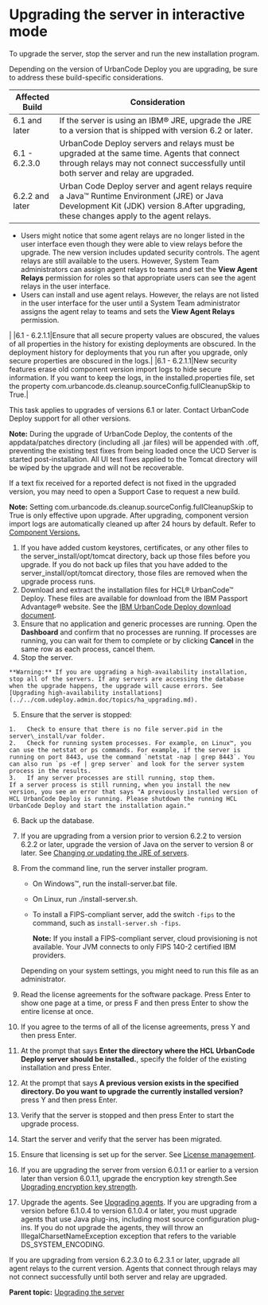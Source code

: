 # Upgrading the server in interactive mode

To upgrade the server, stop the server and run the new installation program.

Depending on the version of UrbanCode Deploy you are upgrading, be sure to address these build-specific considerations.

|Affected Build|Consideration|
|--------------|-------------|
|6.1 and later|If the server is using an IBM® JRE, upgrade the JRE to a version that is shipped with version 6.2 or later.|
|6.1 - 6.2.3.0|UrbanCode Deploy servers and relays must be upgraded at the same time. Agents that connect through relays may not connect successfully until both server and relay are upgraded.|
|6.2.2 and later|Urban Code Deploy server and agent relays require a Java™ Runtime Environment \(JRE\) or Java Development Kit \(JDK\) version 8.After upgrading, these changes apply to the agent relays.

-   Users might notice that some agent relays are no longer listed in the user interface even though they were able to view relays before the upgrade. The new version includes updated security controls. The agent relays are still available to the users. However, System Team administrators can assign agent relays to teams and set the **View Agent Relays** permission for roles so that appropriate users can see the agent relays in the user interface.
-   Users can install and use agent relays. However, the relays are not listed in the user interface for the user until a System Team administrator assigns the agent relay to teams and sets the **View Agent Relays** permission.

|
|6.1 - 6.2.1.1|Ensure that all secure property values are obscured, the values of all properties in the history for existing deployments are obscured. In the deployment history for deployments that you run after you upgrade, only secure properties are obscured in the logs.|
|6.1 - 6.2.1.1|New security features erase old component version import logs to hide secure information. If you want to keep the logs, in the installed.properties file, set the property com.urbancode.ds.cleanup.sourceConfig.fullCleanupSkip to True.|

This task applies to upgrades of versions 6.1 or later. Contact UrbanCode Deploy support for all other versions.

**Note:** During the upgrade of UrbanCode Deploy, the contents of the appdata/patches directory \(including all .jar files\) will be appended with .off, preventing the existing test fixes from being loaded once the UCD Server is started post-installation. All UI test fixes applied to the Tomcat directory will be wiped by the upgrade and will not be recoverable.

If a text fix received for a reported defect is not fixed in the upgraded version, you may need to open a Support Case to request a new build.

**Note:** Setting com.urbancode.ds.cleanup.sourceConfig.fullCleanupSkip to True is only effective upon upgrade. After upgrading, component version import logs are automatically cleaned up after 24 hours by default. Refer to [Component Versions.](https://www.ibm.com/support/knowledgecenter/SS4GSP_7.0.0/com.ibm.udeploy.doc/topics/comp_version.html)

1.   If you have added custom keystores, certificates, or any other files to the server\_install/opt/tomcat directory, back up those files before you upgrade. If you do not back up files that you have added to the server\_install/opt/tomcat directory, those files are removed when the upgrade process runs. 
2.   Download and extract the installation files for HCL® UrbanCode™ Deploy. These files are available for download from the IBM Passport Advantage® website. See the [IBM UrbanCode Deploy download document](https://www.ibm.com/software/passportadvantage/pao_customer.html). 
3.   Ensure that no application and generic processes are running. Open the **Dashboard** and confirm that no processes are running. If processes are running, you can wait for them to complete or by clicking **Cancel** in the same row as each process, cancel them.
4.   Stop the server. 

    **Warning:** If you are upgrading a high-availability installation, stop all of the servers. If any servers are accessing the database when the upgrade happens, the upgrade will cause errors. See [Upgrading high-availability installations](../../com.udeploy.admin.doc/topics/ha_upgrading.md).

5.   Ensure that the server is stopped: 

    1.   Check to ensure that there is no file server.pid in the server\_install/var folder. 
    2.   Check for running system processes. For example, on Linux™, you can use the netstat or ps commands. For example, if the server is running on port 8443, use the command `netstat -nap | grep 8443`. You can also run `ps -ef | grep server` and look for the server system process in the results.
    3.   If any server processes are still running, stop them. 
    If a server process is still running, when you install the new version, you see an error that says "A previously installed version of HCL UrbanCode Deploy is running. Please shutdown the running HCL UrbanCode Deploy and start the installation again."

6.   Back up the database. 
7.   If you are upgrading from a version prior to version 6.2.2 to version 6.2.2 or later, upgrade the version of Java on the server to version 8 or later. See [Changing or updating the JRE of servers](../../com.udeploy.doc/topics/jre_change.md).
8.  From the command line, run the server installer program. 

    -   On Windows™, run the install-server.bat file.
    -   On Linux, run ./install-server.sh.
    -   To install a FIPS-compliant server, add the switch `-fips` to the command, such as `install-server.sh -fips`.

        **Note:** If you install a FIPS-compliant server, cloud provisioning is not available. Your JVM connects to only FIPS 140-2 certified IBM providers.

    Depending on your system settings, you might need to run this file as an administrator.

9.  Read the license agreements for the software package. Press Enter to show one page at a time, or press F and then press Enter to show the entire license at once.
10. If you agree to the terms of all of the license agreements, press Y and then press Enter.
11. At the prompt that says **Enter the directory where the HCL UrbanCode Deploy server should be installed.**, specify the folder of the existing installation and press Enter.
12. At the prompt that says **A previous version exists in the specified directory. Do you want to upgrade the currently installed version?** press Y and then press Enter.
13. Verify that the server is stopped and then press Enter to start the upgrade process.
14. Start the server and verify that the server has been migrated. 
15.  Ensure that licensing is set up for the server. See [License management](../../com.udeploy.doc/topics/licenseManage.md).
16. If you are upgrading the server from version 6.0.1.1 or earlier to a version later than version 6.0.1.1, upgrade the encryption key strength.See [Upgrading encryption key strength](upgrade_key_strength.md).
17.  Upgrade the agents. See [Upgrading agents](upgradeAgents.md). If you are upgrading from a version before 6.1.0.4 to version 6.1.0.4 or later, you must upgrade agents that use Java plug-ins, including most source configuration plug-ins. If you do not upgrade the agents, they will throw an IllegalCharsetNameException exception that refers to the variable DS\_SYSTEM\_ENCODING.

If you are upgrading from version 6.2.3.0 to 6.2.3.1 or later, upgrade all agent relays to the current version. Agents that connect through relays may not connect successfully until both server and relay are upgraded.

**Parent topic:** [Upgrading the server](../../com.udeploy.install.doc/topics/upgradeInstall.md)

